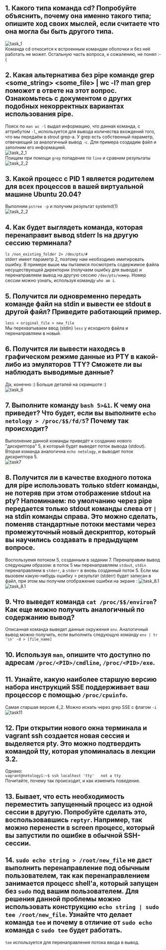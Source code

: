 ## 1. Какого типа команда cd? Попробуйте объяснить, почему она именно такого типа; опишите ход своих мыслей, если считаете что она могла бы быть другого типа.
![task_1](https://github.com/HimuraKrd/devops-netology/blob/main/%D0%A0%D0%B0%D0%B1%D0%BE%D1%82%D0%B0%20%D0%B2%20%D1%82%D0%B5%D1%80%D0%BC%D0%B8%D0%BD%D0%B0%D0%BB%D0%B5%20(%D0%BB%D0%B5%D0%BA%D1%86%D0%B8%D1%8F%202)/images/type%20cd.png)  
Команда cd относится к встроенным командам оболочки и без неё работать не может. Остальную часть вопроса, к сожалению, не понял :-(

## 2. Какая альтернатива без pipe команде grep <some_string> <some_file> | wc -l? man grep поможет в ответе на этот вопрос. Ознакомьтесь с документом о других подобных некорректных вариантах использования pipe.
Поиск по ``man wc -l``  выдал информацию, что данная команда, с аттрибутом ``-l``, используется для вывода количества вхождений того, что мы передаём в strout grep-а. У grep есть собственный параметр, отвечающий за аналогичный вывод ``-c``. Для примера создадим файл и заполним его информацией.   
![task_2_1](https://github.com/HimuraKrd/devops-netology/blob/main/%D0%A0%D0%B0%D0%B1%D0%BE%D1%82%D0%B0%20%D0%B2%20%D1%82%D0%B5%D1%80%D0%BC%D0%B8%D0%BD%D0%B0%D0%BB%D0%B5%20(%D0%BB%D0%B5%D0%BA%D1%86%D0%B8%D1%8F%202)/images/2.1%20grep%20sample1.png)  
Поищем при помощи ``grep`` попадение по ``line`` и сравним результаты  
![task_2_2](https://github.com/HimuraKrd/devops-netology/blob/main/%D0%A0%D0%B0%D0%B1%D0%BE%D1%82%D0%B0%20%D0%B2%20%D1%82%D0%B5%D1%80%D0%BC%D0%B8%D0%BD%D0%B0%D0%BB%D0%B5%20(%D0%BB%D0%B5%D0%BA%D1%86%D0%B8%D1%8F%202)/images/2.1%20grep%20sample2.png) 

## 3. Какой процесс с PID 1 является родителем для всех процессов в вашей виртуальной машине Ubuntu 20.04?
Выполним ``pstree -p`` и получим результат systemd(1)  
![task_2_2](https://github.com/HimuraKrd/devops-netology/blob/main/%D0%A0%D0%B0%D0%B1%D0%BE%D1%82%D0%B0%20%D0%B2%20%D1%82%D0%B5%D1%80%D0%BC%D0%B8%D0%BD%D0%B0%D0%BB%D0%B5%20(%D0%BB%D0%B5%D0%BA%D1%86%D0%B8%D1%8F%202)/images/2.1%20grep%20sample2.png) 

## 4. Как будет выглядеть команда, которая перенаправит вывод stderr ls на другую сессию терминала?
``ls /non_existing_folder 2> /dev/pts/#``  
stderr имеет параметр 2, поэтому нам необходимо имитировать ошибку. В примере выше мы пытаемся посмотреть содержимое файла несуществующей директории (получаем ошибку для вывода) и перенаправляем вывод на другую сессию ``/dev/pts/номер``. Номер сессии можно узнать, используя команду ``who am i``.

## 5. Получится ли одновременно передать команде файл на stdin и вывести ее stdout в другой файл? Приведите работающий пример.
``less < original_file > new_file``  
Мы перехватываем ввод (stdin) ``less`` у исходного файла и перенаправляем в новый.


## 6. Получится ли вывести находясь в графическом режиме данные из PTY в какой-либо из эмуляторов TTY? Сможете ли вы наблюдать выводимые данные?
Да, конечно :) Больше деталей на скриншоте :)  
![task_6](https://github.com/HimuraKrd/devops-netology/blob/main/%D0%A0%D0%B0%D0%B1%D0%BE%D1%82%D0%B0%20%D0%B2%20%D1%82%D0%B5%D1%80%D0%BC%D0%B8%D0%BD%D0%B0%D0%BB%D0%B5%20(%D0%BB%D0%B5%D0%BA%D1%86%D0%B8%D1%8F%202)/images/6.png)


## 7. Выполните команду ``bash 5>&1``. К чему она приведет? Что будет, если вы выполните ``echo netology > /proc/$$/fd/5``? Почему так происходит?
Выполнение данной команды приведёт к созданию нового "дискриптора" 5, в который будет выведет поток вывода (stdout). Вторая команда аналогична ``echo netology``, и выводит поток дискриптора 5.  
![task7](https://github.com/HimuraKrd/devops-netology/blob/main/%D0%A0%D0%B0%D0%B1%D0%BE%D1%82%D0%B0%20%D0%B2%20%D1%82%D0%B5%D1%80%D0%BC%D0%B8%D0%BD%D0%B0%D0%BB%D0%B5%20(%D0%BB%D0%B5%D0%BA%D1%86%D0%B8%D1%8F%202)/images/7.png)


## 8. Получится ли в качестве входного потока для pipe использовать только stderr команды, не потеряв при этом отображение stdout на pty? Напоминаем: по умолчанию через pipe передается только stdout команды слева от ``|`` на stdin команды справа. Это можно сделать, поменяв стандартные потоки местами через промежуточный новый дескриптор, который вы научились создавать в предыдущем вопросе.
Воспользуемя потоком 5, созданным в задании 7. Перенаправим вывод следующим образом: в поток 5 мы перенаправляем ``stdout``, ``stdin`` перенаправляем в ``stderr``, а ``stderr`` в вновь созданный поток 5. Если мы вызовем какую-нибудь ошибку > результат (stderr) будет записан в файл, при этом мы получим отображение ошибки на экране :
![task_8.1](https://github.com/HimuraKrd/devops-netology/blob/main/%D0%A0%D0%B0%D0%B1%D0%BE%D1%82%D0%B0%20%D0%B2%20%D1%82%D0%B5%D1%80%D0%BC%D0%B8%D0%BD%D0%B0%D0%BB%D0%B5%20(%D0%BB%D0%B5%D0%BA%D1%86%D0%B8%D1%8F%202)/images/8.1.png)  
![task_8.1](https://github.com/HimuraKrd/devops-netology/blob/main/%D0%A0%D0%B0%D0%B1%D0%BE%D1%82%D0%B0%20%D0%B2%20%D1%82%D0%B5%D1%80%D0%BC%D0%B8%D0%BD%D0%B0%D0%BB%D0%B5%20(%D0%BB%D0%B5%D0%BA%D1%86%D0%B8%D1%8F%202)/images/8.2.png)


## 9. Что выведет команда ``cat /proc/$$/environ``? Как еще можно получить аналогичный по содержанию вывод?
Описанная команда выведет данные окружения ``env``. Аналогичный вывод можно получить, если выполнить следующую команду ``env | tr '\n' -d > [file_name]``


## 10. Используя ``man``, опишите что доступно по адресам ``/proc/<PID>/cmdline``, ``/proc/<PID>/exe``.


## 11. Узнайте, какую наиболее старшую версию набора инструкций SSE поддерживает ваш процессор с помощью ``/proc/cpuinfo``.
Самая старшая версия 4_2. Можно искать через grep SSE с флагом ``-i``
![task11](https://github.com/HimuraKrd/devops-netology/blob/main/%D0%A0%D0%B0%D0%B1%D0%BE%D1%82%D0%B0%20%D0%B2%20%D1%82%D0%B5%D1%80%D0%BC%D0%B8%D0%BD%D0%B0%D0%BB%D0%B5%20(%D0%BB%D0%B5%D0%BA%D1%86%D0%B8%D1%8F%202)/images/11.png)

## 12. При открытии нового окна терминала и vagrant ssh создается новая сессия и выделяется pty. Это можно подтвердить командой tty, которая упоминалась в лекции 3.2.   
Однако:  
``vagrant@netology1:~$ ssh localhost 'tty'  
not a tty``  
Почитайте, почему так происходит, и как изменить поведение.


## 13. Бывает, что есть необходимость переместить запущенный процесс из одной сессии в другую. Попробуйте сделать это, воспользовавшись ``reptyr``. Например, так можно перенести в screen процесс, который вы запустили по ошибке в обычной SSH-сессии.


## 14. ``sudo echo string > /root/new_file`` не даст выполнить перенаправление под обычным пользователем, так как перенаправлением занимается процесс shell'а, который запущен без ``sudo`` под вашим пользователем. Для решения данной проблемы можно использовать конструкцию ``echo string | sudo tee /root/new_file``. Узнайте что делает команда ``tee`` и почему в отличие от ``sudo echo`` команда с ``sudo tee`` будет работать.
``tee`` используется для перенаправления потока ввода в вывод. 
